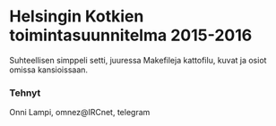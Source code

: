 # Helsingin Kotkien toimintasuunnitelma 2015-2016

Suhteellisen simppeli setti, juuressa Makefileja kattofilu, kuvat ja osiot omissa kansioissaan.

### Tehnyt

Onni Lampi, omnez@IRCnet, telegram
